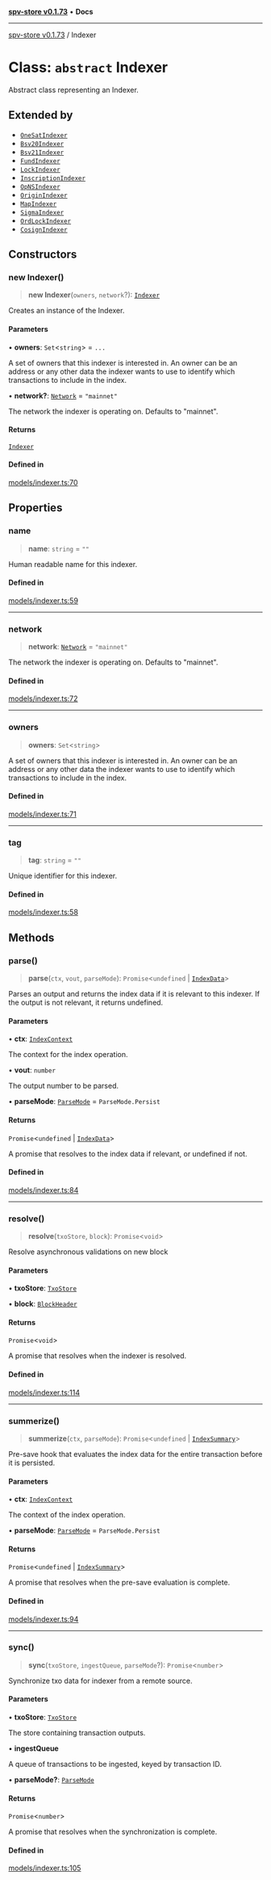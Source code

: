 [**spv-store v0.1.73**](../README.md) • **Docs**

***

[spv-store v0.1.73](../globals.md) / Indexer

# Class: `abstract` Indexer

Abstract class representing an Indexer.

## Extended by

- [`OneSatIndexer`](OneSatIndexer.md)
- [`Bsv20Indexer`](Bsv20Indexer.md)
- [`Bsv21Indexer`](Bsv21Indexer.md)
- [`FundIndexer`](FundIndexer.md)
- [`LockIndexer`](LockIndexer.md)
- [`InscriptionIndexer`](InscriptionIndexer.md)
- [`OpNSIndexer`](OpNSIndexer.md)
- [`OriginIndexer`](OriginIndexer.md)
- [`MapIndexer`](MapIndexer.md)
- [`SigmaIndexer`](SigmaIndexer.md)
- [`OrdLockIndexer`](OrdLockIndexer.md)
- [`CosignIndexer`](CosignIndexer.md)

## Constructors

### new Indexer()

> **new Indexer**(`owners`, `network`?): [`Indexer`](Indexer.md)

Creates an instance of the Indexer.

#### Parameters

• **owners**: `Set`\<`string`\> = `...`

A set of owners that this indexer is interested in. 
                An owner can be an address or any other data the indexer 
                wants to use to identify which transactions to include in the index.

• **network?**: [`Network`](../type-aliases/Network.md) = `"mainnet"`

The network the indexer is operating on. Defaults to "mainnet".

#### Returns

[`Indexer`](Indexer.md)

#### Defined in

[models/indexer.ts:70](https://github.com/bitcoin-sv/spv-store/blob/9735342843cd2ea4b04983988f1fa98b59c98947/src/models/indexer.ts#L70)

## Properties

### name

> **name**: `string` = `""`

Human readable name for this indexer.

#### Defined in

[models/indexer.ts:59](https://github.com/bitcoin-sv/spv-store/blob/9735342843cd2ea4b04983988f1fa98b59c98947/src/models/indexer.ts#L59)

***

### network

> **network**: [`Network`](../type-aliases/Network.md) = `"mainnet"`

The network the indexer is operating on. Defaults to "mainnet".

#### Defined in

[models/indexer.ts:72](https://github.com/bitcoin-sv/spv-store/blob/9735342843cd2ea4b04983988f1fa98b59c98947/src/models/indexer.ts#L72)

***

### owners

> **owners**: `Set`\<`string`\>

A set of owners that this indexer is interested in. 
                An owner can be an address or any other data the indexer 
                wants to use to identify which transactions to include in the index.

#### Defined in

[models/indexer.ts:71](https://github.com/bitcoin-sv/spv-store/blob/9735342843cd2ea4b04983988f1fa98b59c98947/src/models/indexer.ts#L71)

***

### tag

> **tag**: `string` = `""`

Unique identifier for this indexer.

#### Defined in

[models/indexer.ts:58](https://github.com/bitcoin-sv/spv-store/blob/9735342843cd2ea4b04983988f1fa98b59c98947/src/models/indexer.ts#L58)

## Methods

### parse()

> **parse**(`ctx`, `vout`, `parseMode`): `Promise`\<`undefined` \| [`IndexData`](../interfaces/IndexData.md)\>

Parses an output and returns the index data if it is relevant to this indexer.
If the output is not relevant, it returns undefined.

#### Parameters

• **ctx**: [`IndexContext`](../interfaces/IndexContext.md)

The context for the index operation.

• **vout**: `number`

The output number to be parsed.

• **parseMode**: [`ParseMode`](../enumerations/ParseMode.md) = `ParseMode.Persist`

#### Returns

`Promise`\<`undefined` \| [`IndexData`](../interfaces/IndexData.md)\>

A promise that resolves to the index data if relevant, or undefined if not.

#### Defined in

[models/indexer.ts:84](https://github.com/bitcoin-sv/spv-store/blob/9735342843cd2ea4b04983988f1fa98b59c98947/src/models/indexer.ts#L84)

***

### resolve()

> **resolve**(`txoStore`, `block`): `Promise`\<`void`\>

Resolve asynchronous validations on new block

#### Parameters

• **txoStore**: [`TxoStore`](TxoStore.md)

• **block**: [`BlockHeader`](../interfaces/BlockHeader.md)

#### Returns

`Promise`\<`void`\>

A promise that resolves when the indexer is resolved.

#### Defined in

[models/indexer.ts:114](https://github.com/bitcoin-sv/spv-store/blob/9735342843cd2ea4b04983988f1fa98b59c98947/src/models/indexer.ts#L114)

***

### summerize()

> **summerize**(`ctx`, `parseMode`): `Promise`\<`undefined` \| [`IndexSummary`](../type-aliases/IndexSummary.md)\>

Pre-save hook that evaluates the index data for the entire transaction before it is persisted.

#### Parameters

• **ctx**: [`IndexContext`](../interfaces/IndexContext.md)

The context of the index operation.

• **parseMode**: [`ParseMode`](../enumerations/ParseMode.md) = `ParseMode.Persist`

#### Returns

`Promise`\<`undefined` \| [`IndexSummary`](../type-aliases/IndexSummary.md)\>

A promise that resolves when the pre-save evaluation is complete.

#### Defined in

[models/indexer.ts:94](https://github.com/bitcoin-sv/spv-store/blob/9735342843cd2ea4b04983988f1fa98b59c98947/src/models/indexer.ts#L94)

***

### sync()

> **sync**(`txoStore`, `ingestQueue`, `parseMode`?): `Promise`\<`number`\>

Synchronize txo data for indexer from a remote source.

#### Parameters

• **txoStore**: [`TxoStore`](TxoStore.md)

The store containing transaction outputs.

• **ingestQueue**

A queue of transactions to be ingested, keyed by transaction ID.

• **parseMode?**: [`ParseMode`](../enumerations/ParseMode.md)

#### Returns

`Promise`\<`number`\>

A promise that resolves when the synchronization is complete.

#### Defined in

[models/indexer.ts:105](https://github.com/bitcoin-sv/spv-store/blob/9735342843cd2ea4b04983988f1fa98b59c98947/src/models/indexer.ts#L105)
